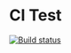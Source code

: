 # CI Test

[![Build status](https://ci.appveyor.com/api/projects/status/7rr49irqjlsqcl2a?svg=true)](https://ci.appveyor.com/project/cool-monsoon/ajs-homeworks-methods)